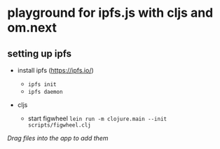 # playground for ipfs.js with cljs and om.next

## setting up ipfs

* install ipfs (https://ipfs.io/)
  * `ipfs init`
  * `ipfs daemon`

* cljs
  * start figwheel `lein run -m clojure.main --init scripts/figwheel.clj`


*Drag files into the app to add them*
